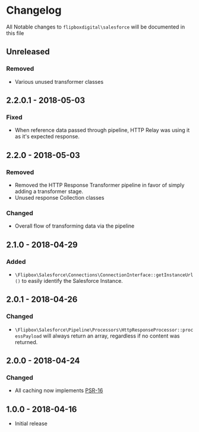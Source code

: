 # Changelog
All Notable changes to `flipboxdigital\salesforce` will be documented in this file

## Unreleased
### Removed
- Various unused transformer classes

## 2.2.0.1 - 2018-05-03
### Fixed
- When reference data passed through pipeline, HTTP Relay was using it as it's expected response.

## 2.2.0 - 2018-05-03
### Removed
- Removed the HTTP Response Transformer pipeline in favor of simply adding a transformer stage.
- Unused response Collection classes

### Changed
- Overall flow of transforming data via the pipeline

## 2.1.0 - 2018-04-29
### Added
- `\Flipbox\Salesforce\Connections\ConnectionInterface::getInstanceUrl()` to easily identify the Salesforce Instance.

## 2.0.1 - 2018-04-26
### Changed
- `\Flipbox\Salesforce\Pipeline\Processors\HttpResponseProcessor::processPayload` will always return an array, regardless if no content was returned.

## 2.0.0 - 2018-04-24
### Changed
- All caching now implements [PSR-16](https://www.php-fig.org/psr/psr-16/)

## 1.0.0 - 2018-04-16
- Initial release
